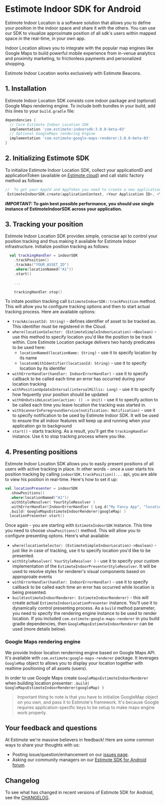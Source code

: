 # Estimote Indoor SDK for Android

Estimote Indoor Location is a software solution that allows you to define your position in the indoor space and share it with the others. You can use our SDK to visualize approximate position of all sdk's users within mapped space in the real-time, in your own app.

Indoor Location allows you to integrate with the popular map engines like Google Maps to build powerful mobile experience from in-venue analytics and proximity marketing, to frictionless payments and personalized shopping.

Estimote Indoor Location works exclusively with Estimote Beacons.

## 1. Installation

Estimote Indoor Location SDK consists core indoor package and (optional) Google Maps rendering engine.
To include both bundles in your build, add this lines to your `build.gradle` file:

```gradle
dependencies {
  // Core Estimote Indoor Location SDK
  implementation 'com.estimote:indoorsdk:3.0.0-beta-03' 
  // Optional GoogleMaps rendering Engine
  implementation 'com.estimote:google-maps-renderer:3.0.0-beta-03' 
}
```

## 2. Initializing Estimote SDK

To initialize Estimote Indoor Location SDK, collect your applicationID and applicationToken (available on [Estimote cloud](https://cloud.estimote.com/)) and  call static factory method as follows:

```Kotlin
//  To get your AppId and AppToken you need to create a new application in Estimote Cloud.
 EstimoteIndoorSDK.create(applicationContext, <Your Application ID>, <Your Application Token>)
```
 __*IMPORTANT:* To gain best possible performance, you should use single instance of EstimoteIndoorSDK across your application.__

## 3. Tracking your position
Estimote Indoor Location SDK provides simple, conscise api to control your position tracking and thus making it available for Estimote Indoor infrastructure.
Initialize position tracking as follows:

``` Kotlin
  val trackingHandler = indoorSDK
    .trackPosition()
    .trackAs("YOUR_ASSET_ID")
    .where(locationNamed("A1"))
    .start()
    
    ...

    trackingHandler.stop()
```

To initate position tracking call `EstimoteIndoorSDK::trackPosition` method. This will allow you to configure tracking options and then to start actual tracking process. Here are available options:

* `trackAs(assetId: String)` - defines identifier of asset to be tracked as. This identifier must be registered in the Cloud.
* `where(locationSelector: (EstimoteSimpleIndoorLocation)->Boolean)` - use this method to specify location you'd like the position to be track within. Core Estimote Location package delivers two handy predicates to be used here:
  * `locationNamed(locationName: String)` - use it to specify location by its name
  * `locatonWithIdentifier(locationId: String)` - use it to specify location by its identifer
* `withErrorHandler(handler: IndoorErrorHandler)` - use it to specify callback to be called each time an error has occurred during your location tracking
* `withPositionUpdateInterval(intervalMillis: Long)` - use it to specify how fequently your position should be updated
* `withOnOutsideLocation(action: () -> Unit)` - use it to specify action to be called each time you leave location the tracking was started in.
* `withScannerInForegroundService(notification: Notification)` - use it to specify notification to be used by Estimote Indoor SDK. It will be used to ensure the all indoor features will keep up and running when your application go to background
* `start()` - starts tracking. As a result, you'll get the `trackingHandler` instance. Use it to stop tracking process where you like.

## 4. Presenting positions
Estimote Indoor Location SDK allows you to easily present positions of all users with active tracking in place. 
In other words - once a user starts his position tracking by calling `indoorSDK.trackPosition()...` api, you are able to view his position in real-time. Here's how to set it up:
```Kotlin
val locationPresenter = indoorSDK
  .showPositions()
  .where(locationNamed("A1"))
  .withStyleResolver( YourStyleResolver )
  .withErrorHandler(IndoorErrorHandler { Log.d("My Fancy App", "locationPresenter error: $it") } )
  .build( GoogleMapsEstimoteIndoorRenderer(googleMap) )
  locationPresenter.start()
```
Once again - you are starting with `EstimoteIndoorSDK` instance. This time you need to choose `showPositions()` method.
This will allow you to configure presenting optons. Here's what available:

* `where(locationSelector: (EstimoteSimpleIndoorLocation)->Boolean)` - just like in case of tracking, use it to specify location you'd like to be presented.
* `withStyleResolver( YourStyleResolver )` - use it to specify your custom implementation of the `EstimoteIndoorPresenterStyleResolver`. It will be used to resolve styles for renderer's visual components based on approproate events
* `withErrorHandler(handler: IndoorErrorHandler)` - use it to specify callback to be called each time an error has occurred while location is being presented.
* `build(estimoteIndoorRenderer: EstimoteIndoorRenderer)` - this will create actual `EstimoteIndoorLocationPresenter` instance. You'll use it to dynamically control presenting process. As a `build` method parameter, you need to specify the rendering engine instance to be used to render location. If you included `com.estimote:google-maps-renderer` in you build gradle dependencies, then `GoogleMapsEstimoteIndoorRenderer` can be used (more details below).

### Google Maps rendering engine
We provide Indoor location renderning engine based on Google Maps API. It's available with `com.estimote:google-maps-renderer` package. It leverages `GoogleMap` object to allows you to display your location together with realtime positioning of all assets (users). 

In order to use Google Maps create `GoogleMapsEstimoteIndoorRenderer` when building location presenter: `.build( GoogleMapsEstimoteIndoorRenderer(googleMap) )`

>Important thing to note is that you have to initialize GoogleMap object on you own, and pass it to Estimote's framework.
It's because Google requires application-specific keys to be setup to make maps engine work properly.

## Your feedback and questions
At Estimote we're massive believers in feedback! Here are some common ways to share your thoughts with us:
  - Posting issue/question/enhancement on our [issues page](https://github.com/Estimote/Android-SDK/issues).
  - Asking our community managers on our [Estimote SDK for Android forum](https://forums.estimote.com/c/android-sdk).

## Changelog
To see what has changed in recent versions of Estimote SDK for Android, see the [CHANGELOG](CHANGELOG.md).
